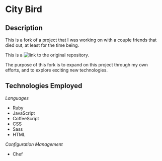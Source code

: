 # City Bird

## Description

This is a fork of a project that I was working on with a couple friends that died out, at least for the time being.

This is a ![link](https://github.com/jpark3000/find_a_guide) to the original repository.

The purpose of this fork is to expand on this project through my own efforts, and to explore exciting new technologies.

## Technologies Employed

_Languages_
  - Ruby
  - JavaScript
  - CoffeeScript
  - CSS
  - Sass
  - HTML

_Configuration Management_
 - Chef


